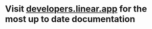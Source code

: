 # Visit [developers.linear.app](https://developers.linear.app/docs/oauth/authentication) for the most up to date documentation
